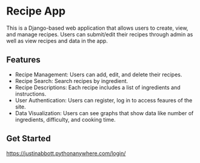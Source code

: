 # Recipe App

This is a Django-based web application that allows users to create, view, and manage recipes. Users can submit/edit their recipes through admin as well as view recipes and data in the app.

## Features

- Recipe Management: Users can add, edit, and delete their recipes.
- Recipe Search: Search recipes by ingredient.
- Recipe Descriptions: Each recipe includes a list of ingredients and instructions.
- User Authentication: Users can register, log in to access feaures of the site.
- Data Visualization: Users can see graphs that show data like number of ingredients, difficulty, and cooking time.
## Get Started
https://justinabbott.pythonanywhere.com/login/

